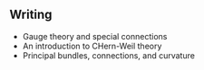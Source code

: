 Writing
------

* Gauge theory and special connections
* An introduction to CHern-Weil theory
* Principal bundles, connections, and curvature

